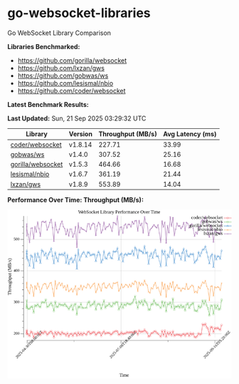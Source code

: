 # go-websocket-libraries

Go WebSocket Library Comparison

**Libraries Benchmarked:**

- https://github.com/gorilla/websocket
- https://github.com/lxzan/gws
- https://github.com/gobwas/ws
- https://github.com/lesismal/nbio
- https://github.com/coder/websocket

**Latest Benchmark Results:**

<!-- BENCHMARK_TABLE_START -->
**Last Updated:** Sun, 21 Sep 2025 03:29:32 UTC

| Library                                         | Version         | Throughput (MB/s) | Avg Latency (ms) |
| ----------------------------------------------- | --------------- | ----------------- | ---------------- |
| [coder/websocket](https://github.com/coder/websocket) | v1.8.14 | 227.71 | 33.99 |
| [gobwas/ws](https://github.com/gobwas/ws) | v1.4.0 | 307.52 | 25.16 |
| [gorilla/websocket](https://github.com/gorilla/websocket) | v1.5.3 | 464.66 | 16.68 |
| [lesismal/nbio](https://github.com/lesismal/nbio) | v1.6.7 | 361.19 | 21.44 |
| [lxzan/gws](https://github.com/lxzan/gws) | v1.8.9 | 553.89 | 14.04 |
<!-- BENCHMARK_TABLE_END -->

**Performance Over Time: Throughput (MB/s):**

![Benchmark Performance Graph](benchmark_performance.png)